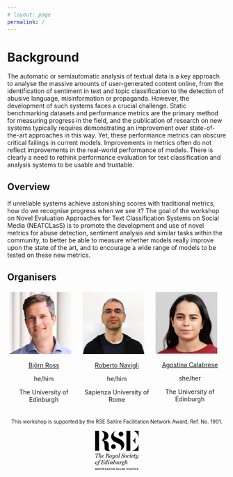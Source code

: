 ```yaml
---
# layout: page
permalink: /
---
```


# Background

The automatic or semiautomatic analysis of textual data is a key approach to analyse the massive amounts of user-generated content online, from the identification of sentiment in text and topic classification to the detection of abusive language, misinformation or propaganda. However, the development of such systems faces a crucial challenge. Static benchmarking datasets and performance metrics are the primary method for measuring progress in the field, and the publication of research on new systems typically requires demonstrating an improvement over state-of-the-art approaches in this way. Yet, these performance metrics can obscure critical failings in current models. Improvements in metrics often do not reflect improvements in the real-world performance of models. There is clearly a need to rethink performance evaluation for text classification and analysis systems to be usable and trustable.

## Overview

If unreliable systems achieve astonishing scores with traditional metrics, how do we recognise progress when we see it? The goal of the workshop on Novel Evaluation Approaches for Text Classification Systems on Social Media (NEATCLasS) is to promote the development and use of novel metrics for abuse detection, sentiment analysis and similar tasks within the community, to better be able to measure whether models really improve upon the state of the art, and to encourage a wide range of models to be tested on these new metrics.

## Organisers

<div class="row" style="display:flex">
  <div class="column" style="padding:5px;flex:33%">
    <a href="https://sweb.inf.ed.ac.uk/bross3/" > 
    	<img src="images/bjorn.png" alt="Björn Ross" style="width:90%">
    </a>
    <p align="center"> <a href="https://sweb.inf.ed.ac.uk/bross3/">Björn Ross</a> </p>
    <p align="center"> he/him </p>
    <p align="center"> The University of Edinburgh </p>
  </div>
  <div class="column" style="padding:5px;flex:33%">
  	<a href="https://www.diag.uniroma1.it/navigli/" >
  		<img src="images/roberto.jpeg" alt="Roberto Navigli" style="width:90%">
  	</a>
  	<p align="center"> <a href="https://www.diag.uniroma1.it/navigli/">Roberto Navigli</a> </p>
  	<p align="center"> he/him </p>
    <p align="center"> Sapienza University of Rome </p>
  </div>
  <div class="column" style="padding:5px;flex:33%">
  	<a href="https://ago3.github.io" >
    	<img src="images/agostina.jpeg" alt="Agostina Calabrese" style="width:90%">
    </a>
    <p align="center"> <a href="https://ago3.github.io">Agostina Calabrese</a></p>
    <p align="center"> she/her </p>
    <p align="center"> The University of Edinburgh </p>
  </div>
</div>

<p align="center"><small>This workshop is supported by the RSE Saltire Facilitation Network Award, Ref. No. 1901.</small></p>
<div align="center">
	<img src="images/RSE_logo.png" alt="RSE" style="width:20%">
</div>
